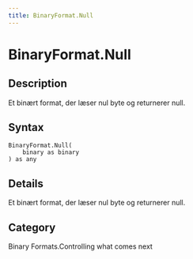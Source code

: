 ```yaml
---
title: BinaryFormat.Null
---
```


# BinaryFormat.Null


## Description

Et binært format, der læser nul byte og returnerer null.


## Syntax

```powerquery
BinaryFormat.Null(
    binary as binary
) as any
```


## Details

Et binært format, der læser nul byte og returnerer null.



## Category
Binary Formats.Controlling what comes next
